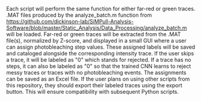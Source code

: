 Each script will perform the same function for either far-red or
green traces. .MAT files produced by the analyze_batch.m function from
https://github.com/dickinson-lab/SiMPull-Analysis-Software/blob/master/Static_Analysis/Data_Processing/analyze_batch.m
will be loaded. Far-red or green traces will be extracted from
the .MAT file(s), normalized by Z-score, and displayed in a small GUI where 
a user can assign photobleaching step values. These assigned labels will be saved 
and cataloged alongside the corresponding intensity trace. If the user skips a trace, 
it will be labeled as "0" which stands for rejected. If a trace has no steps, it can
also be labeled as "0" so that the trained CNN learns to reject messy
traces or traces with no photobleaching events. The assignments can be
saved as an Excel file. If the user plans on using other scripts from this
repository, they should export their labeled traces using the export button.
This will ensure compatibility with subsequent Python scripts.
